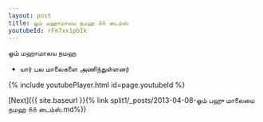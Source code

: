 ```yaml
---
layout: post
title: ஓம் மஹாமாலய நமஹ ௧௧ டைம்ஸ்
youtubeId: rFm7xx1pbIk
---
```

 
 
 ஓம் மஹாமாலய நமஹ  
 
 -  யார் பல மாலைகளை அணிந்துள்ளனர் 
 
  
 
  
 
 
 
 
 
 


{% include youtubePlayer.html id=page.youtubeId %}
 
[Next]({{ site.baseurl }}{% link  split1/_posts/2013-04-08-ஓம் பஹு மாலையை நமஹ ௧௧ டைம்ஸ்.md%})
 
